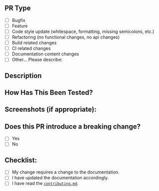 <!--- Provide a general summary of your changes in the Title above -->

## PR Type
<!--- What types of changes does your code introduce? -->
<!-- Put an `x` in all the boxes that apply: -->
- [ ] Bugfix
- [ ] Feature
- [ ] Code style update (whitespace, formatting, missing semicolons, etc.)
- [ ] Refactoring (no functional changes, no api changes)
- [ ] Build related changes
- [ ] CI related changes
- [ ] Documentation content changes
- [ ] Other… Please describe:

## Description
<!--- Describe your changes in detail -->
<!--- Why is this change required? What problem does it solve? -->
<!--- If it fixes an open issue, please link to the issue here. -->

## How Has This Been Tested?
<!--- Please describe in detail how you tested your changes. -->
<!--- Include details of your testing environment, and the tests you ran to -->
<!--- see how your change affects other areas of the code, etc. -->

## Screenshots (if appropriate):

## Does this PR introduce a breaking change?
<!-- If this PR contains a breaking change, -->
<!-- please also describe the impact and migration path for existing applications -->
- [ ] Yes
- [ ] No

## Checklist:
<!--- Put an `x` in all the boxes that apply. -->
<!--- If you‘re unsure about any of these, don‘t hesitate to ask. We‘re here to help! -->
- [ ] My change requires a change to the documentation.
- [ ] I have updated the documentation accordingly.
- [ ] I have read the [`contributing.md`](https://github.com/garrylachman/enhanced-proxy-checker/blob/master/contributing.md).
